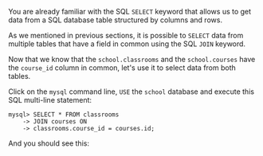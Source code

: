 You are already familiar with the SQL `SELECT` keyword that allows us to get data from a SQL database table structured by columns and rows. 

As we mentioned in previous sections, it is possible to `SELECT` data from multiple tables that have a field in common using the SQL `JOIN` keyword.

Now that we know that the `school.classrooms` and the `school.courses` have the `course_id` column in common, let's use it to select data from both tables. 

Click on the `mysql` command line, `USE` the `school` database and execute this SQL multi-line statement: 

```
mysql> SELECT * FROM classrooms
    -> JOIN courses ON
    -> classrooms.course_id = courses.id;
```

And you should see this:

```

```